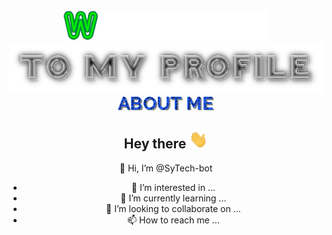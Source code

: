 <div align="center">
<img src="https://github.com/MaxxRider/MaxxRider/blob/main/gifs/welcome.gif"</div>
<img src="https://github.com/MaxxRider/MaxxRider/blob/main/gifs/cooltext403237630597766.gif"

<div align="center">
<img src="https://github.com/MaxxRider/MaxxRider/blob/main/gifs/about.gif"</div>

<h2>Hey there <img src="https://github.com/MaxxRider/MaxxRider/blob/main/gifs/Hi.gif" width="30px"></h2>

👋 Hi, I’m @SyTech-bot
- 👀 I’m interested in ...
- 🌱 I’m currently learning ...
- 💞️ I’m looking to collaborate on ...
- 📫 How to reach me ...

<!---
SyTech-bot/SyTech-bot is a ✨ special ✨ repository because its `README.md` (this file) appears on your GitHub profile.
You can click the Preview link to take a look at your changes.
--->
